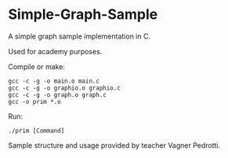 # Simple-Graph-Sample
A simple graph sample implementation in C.

Used for academy purposes.


Compile or make:

```
gcc -c -g -o main.o main.c
gcc -c -g -o graphio.o graphio.c
gcc -c -g -o graph.o graph.c
gcc -o prim *.o
```

Run:

```./prim [Command]```


Sample structure and usage provided by teacher Vagner Pedrotti.
